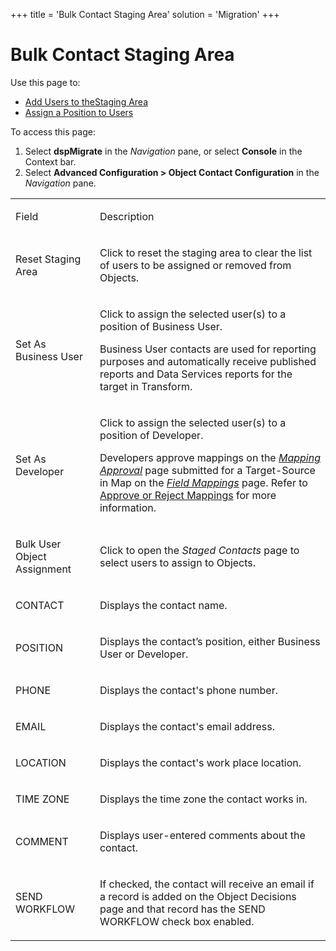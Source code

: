 +++
title = 'Bulk Contact Staging Area'
solution = 'Migration'
+++

# Bulk Contact Staging Area

<div class="use">

Use this page to:

  - [Add Users to theStaging
    Area](../Use_Cases/Add_Target_Contacts_to_Objects.htm#Add)
  - [Assign a Position to
    Users](../Use_Cases/Add_Target_Contacts_to_Objects.htm#Assign)

</div>

To access this page:

1.  Select <span style="font-weight: bold;">dspMigrate</span> in the
    <span style="font-style: italic;">Navigation</span> pane, or select
    <span style="font-weight: bold;">Console</span> in the Context bar.
2.  Select <span style="font-weight: bold;">Advanced Configuration \>
    Object Contact Configuration</span> in the
    <span style="font-style: italic;">Navigation</span> pane.

<table>
<tbody>
<tr class="odd">
<td><p>Field</p></td>
<td><p>Description</p></td>
</tr>
<tr class="even">
<td><p>Reset Staging Area</p></td>
<td><p>Click to reset the staging area to clear the list of users to be assigned or removed from Objects.</p></td>
</tr>
<tr class="odd">
<td><p>Set As Business User</p></td>
<td><p>Click to assign the selected user(s) to a position of Business User.</p>
<p>Business User contacts are used for reporting purposes and automatically receive published reports and Data Services reports for the target in Transform.</p></td>
</tr>
<tr class="even">
<td><p>Set As Developer</p></td>
<td><p>Click to assign the selected user(s) to a position of Developer.</p>
<p>Developers approve mappings on the <em><a href="../../Map/Page_Desc/Mapping_Approval_H.htm">Mapping Approval</a></em> page submitted for a Target-Source in Map on the <em><a href="../../Map/Page_Desc/Field_Mappings_H.htm">Field Mappings</a></em> page. Refer to <a href="../../Map/Use_Cases/Approve_or_Reject_Mappings.htm">Approve or Reject Mappings</a> for more information.</p></td>
</tr>
<tr class="odd">
<td><p>Bulk User Object Assignment</p></td>
<td><p>Click to open the <em>Staged Contacts</em> page to select users to assign to Objects.</p></td>
</tr>
<tr class="even">
<td><p>CONTACT</p></td>
<td><p>Displays the contact name.</p></td>
</tr>
<tr class="odd">
<td><p>POSITION</p></td>
<td><p>Displays the contact’s position, either Business User or Developer.</p></td>
</tr>
<tr class="even">
<td><p>PHONE</p></td>
<td><p>Displays the contact's phone number.</p></td>
</tr>
<tr class="odd">
<td><p>EMAIL</p></td>
<td><p>Displays the contact's email address.</p></td>
</tr>
<tr class="even">
<td><p>LOCATION</p></td>
<td><p>Displays the contact's work place location.</p></td>
</tr>
<tr class="odd">
<td><p>TIME ZONE</p></td>
<td><p>Displays the time zone the contact works in.</p></td>
</tr>
<tr class="even">
<td><p>COMMENT</p></td>
<td><p>Displays user-entered comments about the contact.</p></td>
</tr>
<tr class="odd">
<td><p>SEND WORKFLOW</p></td>
<td><p>If checked, the contact will receive an email if a record is added on the Object Decisions page and that record has the SEND WORKFLOW check box enabled.</p></td>
</tr>
</tbody>
</table>
